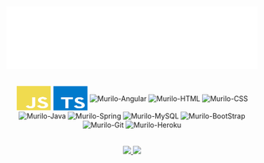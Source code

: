 <p align="center">
<img src="header.svg" />
</p>

<div align = "center" style = "display: inline_block"><br>
  <img align="center" alt="Murilo-Js" height="50" width="70" src="https://raw.githubusercontent.com/devicons/devicon/master/icons/javascript/javascript-plain.svg">
  <img align="center" alt="Murilo-Ts" height="50" width="70" src="https://raw.githubusercontent.com/devicons/devicon/master/icons/typescript/typescript-plain.svg">
  <img align="center" alt="Murilo-Angular" height="50" width="70" src="https://cdn.jsdelivr.net/gh/devicons/devicon/icons/angularjs/angularjs-original.svg">
  <img align="center" alt="Murilo-HTML" height="50" width="70" src="https://cdn.jsdelivr.net/gh/devicons/devicon/icons/html5/html5-original-wordmark.svg">
  <img align="center" alt="Murilo-CSS" height="50" width="70" src="https://cdn.jsdelivr.net/gh/devicons/devicon/icons/css3/css3-original-wordmark.svg">
  <img align="center" alt="Murilo-Java" height="50" width="70" src="https://cdn.jsdelivr.net/gh/devicons/devicon/icons/java/java-original-wordmark.svg">
  <img align="center" alt="Murilo-Spring" height="50" width="70" src="https://cdn.jsdelivr.net/gh/devicons/devicon/icons/spring/spring-plain-wordmark.svg">
  <img align="center" alt="Murilo-MySQL" height="50" width="70" src="https://cdn.jsdelivr.net/gh/devicons/devicon/icons/mysql/mysql-original-wordmark.svg">
  <img align="center" alt="Murilo-BootStrap" height="50" width="70" src="https://cdn.jsdelivr.net/gh/devicons/devicon/icons/bootstrap/bootstrap-plain-wordmark.svg">
  <img align="center" alt="Murilo-Git" height="50" width="70" src="https://cdn.jsdelivr.net/gh/devicons/devicon/icons/git/git-original-wordmark.svg">
  <img align="center" alt="Murilo-Heroku" height="50" width="70" src="https://cdn.jsdelivr.net/gh/devicons/devicon/icons/heroku/heroku-original-wordmark.svg">
  
</div><br><br>
  
<div align="center">
  <a href="https://github.com/MuriloAugusto1">
  <img height="170em" src="https://github-readme-stats.vercel.app/api?username=MuriloAugusto1&show_icons=true&theme=gruvbox_light&include_all_commits=true&count_private=true"/>
  <img height="170m" src="https://github-readme-stats.vercel.app/api/top-langs/?username=MuriloAugusto1&layout=compact&langs_count=7&theme=gruvbox_light"/>
</div>
  
